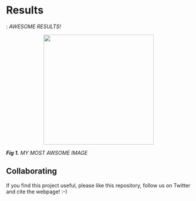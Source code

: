 
# Results
:
*AWESOME RESULTS!*

<p align="center">
<a> <img src="./IMAGES/" width="300"></a>
</p>

***Fig 1.*** *MY MOST AWSOME IMAGE*



## Collaborating
If you find this project useful, please like this repository, follow us on Twitter and cite the webpage! :-)

